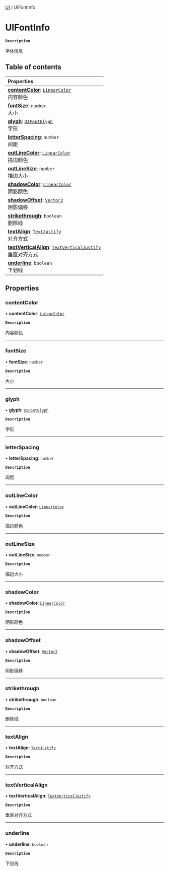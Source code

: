[UI](../modules/UI.UI.md) / UIFontInfo

# UIFontInfo <Badge type="tip" text="Class" /> <Score text="UIFontInfo" />

**`Description`**

字体信息

## Table of contents

| Properties |
| :-----|
| **[contentColor](UI.UIFontInfo.md#contentcolor)**: [`LinearColor`](Type.LinearColor.md) <br> 内容颜色|
| **[fontSize](UI.UIFontInfo.md#fontsize)**: `number` <br> 大小|
| **[glyph](UI.UIFontInfo.md#glyph)**: [`UIFontGlyph`](../enums/UI.UIFontGlyph.md) <br> 字形|
| **[letterSpacing](UI.UIFontInfo.md#letterspacing)**: `number` <br> 间距|
| **[outLineColor](UI.UIFontInfo.md#outlinecolor)**: [`LinearColor`](Type.LinearColor.md) <br> 描边颜色|
| **[outLineSize](UI.UIFontInfo.md#outlinesize)**: `number` <br> 描边大小|
| **[shadowColor](UI.UIFontInfo.md#shadowcolor)**: [`LinearColor`](Type.LinearColor.md) <br> 阴影颜色|
| **[shadowOffset](UI.UIFontInfo.md#shadowoffset)**: [`Vector2`](Type.Vector2.md) <br> 阴影偏移|
| **[strikethrough](UI.UIFontInfo.md#strikethrough)**: `boolean` <br> 删除线|
| **[textAlign](UI.UIFontInfo.md#textalign)**: [`TextJustify`](../enums/UI.TextJustify.md) <br> 对齐方式|
| **[textVerticalAlign](UI.UIFontInfo.md#textverticalalign)**: [`TextVerticalJustify`](../enums/UI.TextVerticalJustify.md) <br> 垂直对齐方式|
| **[underline](UI.UIFontInfo.md#underline)**: `boolean` <br> 下划线|

## Properties

### contentColor <Score text="contentColor" /> 

• **contentColor**: [`LinearColor`](Type.LinearColor.md)

**`Description`**

内容颜色

___

### fontSize <Score text="fontSize" /> 

• **fontSize**: `number`

**`Description`**

大小

___

### glyph <Score text="glyph" /> 

• **glyph**: [`UIFontGlyph`](../enums/UI.UIFontGlyph.md)

**`Description`**

字形

___

### letterSpacing <Score text="letterSpacing" /> 

• **letterSpacing**: `number`

**`Description`**

间距

___

### outLineColor <Score text="outLineColor" /> 

• **outLineColor**: [`LinearColor`](Type.LinearColor.md)

**`Description`**

描边颜色

___

### outLineSize <Score text="outLineSize" /> 

• **outLineSize**: `number`

**`Description`**

描边大小

___

### shadowColor <Score text="shadowColor" /> 

• **shadowColor**: [`LinearColor`](Type.LinearColor.md)

**`Description`**

阴影颜色

___

### shadowOffset <Score text="shadowOffset" /> 

• **shadowOffset**: [`Vector2`](Type.Vector2.md)

**`Description`**

阴影偏移

___

### strikethrough <Score text="strikethrough" /> 

• **strikethrough**: `boolean`

**`Description`**

删除线

___

### textAlign <Score text="textAlign" /> 

• **textAlign**: [`TextJustify`](../enums/UI.TextJustify.md)

**`Description`**

对齐方式

___

### textVerticalAlign <Score text="textVerticalAlign" /> 

• **textVerticalAlign**: [`TextVerticalJustify`](../enums/UI.TextVerticalJustify.md)

**`Description`**

垂直对齐方式

___

### underline <Score text="underline" /> 

• **underline**: `boolean`

**`Description`**

下划线
